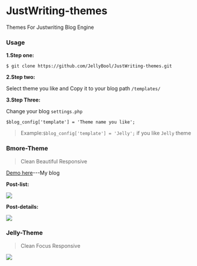 JustWriting-themes
==================

Themes For Justwriting Blog Engine

### Usage

**1.Step one:**

`$ git clone https://github.com/JellyBool/JustWriting-themes.git`

**2.Step two:**

Select theme you like and Copy it to your blog path `/templates/`

**3.Step Three:**

Change your blog `settings.php` 

`$blog_config['template'] = 'Theme name you like';`

>Example:`$blog_config['template'] = 'Jelly';` if you like `Jelly` theme


### Bmore-Theme

>Clean  Beautiful  Responsive

[Demo here](http://www.jellybool.com/)---My blog

**Post-list:**

![](http://ww1.sinaimg.cn/mw690/a8bd3be0gw1envyd3fn83j225c1eokjl.jpg)

**Post-details:**

![](http://ww4.sinaimg.cn/mw690/a8bd3be0gw1envymsen18j225c1eoqv5.jpg)

### Jelly-Theme

>Clean  Focus  Responsive



![](http://ww1.sinaimg.cn/mw690/a8bd3be0gw1envr01sjtlj225c1eongi.jpg)